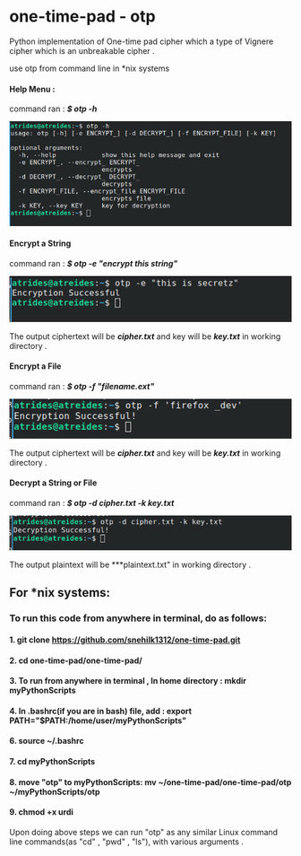# one-time-pad - otp
Python implementation of One-time pad cipher which a type of Vignere cipher which is an unbreakable cipher .

use otp from command line in \*nix systems

#### Help Menu :

command ran : ***$ otp -h***

![Help Menu](https://github.com/snehilk1312/one-time-pad/blob/main/output-screenshots/01_help_menu.png?raw=true)


#### Encrypt a String

command ran : ***$  otp -e "encrypt this string"***


![Encrypting a string](https://github.com/snehilk1312/one-time-pad/blob/main/output-screenshots/02_encrypt%20string.png?raw=true)

The output ciphertext will be ***cipher.txt*** and key will be ***key.txt*** in working directory  .




#### Encrypt a File

command ran : ***$  otp -f "filename.ext"***


![Encrypting a File](https://github.com/snehilk1312/one-time-pad/blob/main/output-screenshots/03_encrypt_file.png?raw=true)

The output ciphertext will be ***cipher.txt*** and key will be ***key.txt*** in working directory  .




#### Decrypt a String or File

command ran : ***$  otp -d cipher.txt -k key.txt***

![Decrypting a file or string](https://github.com/snehilk1312/one-time-pad/blob/main/output-screenshots/04_decode.png?raw=true)

The output plaintext will be ***plaintext.txt" in working directory  .




## For \*nix systems: 

### To run this code from anywhere in terminal, do as follows:



#### 1. git clone https://github.com/snehilk1312/one-time-pad.git

#### 2. cd one-time-pad/one-time-pad/

#### 3. To run from anywhere in terminal , In home directory : mkdir myPythonScripts

#### 4. In .bashrc(if you are in bash) file, add : export PATH="$PATH:/home/user/myPythonScripts"

#### 6. source ~/.bashrc

#### 7. cd myPythonScripts

#### 8. move "otp" to myPythonScripts: mv ~/one-time-pad/one-time-pad/otp ~/myPythonScripts/otp

#### 9. chmod +x urdi



Upon doing above steps we can run "otp" as any similar Linux command line commands(as "cd" , "pwd" , "ls"), with various arguments . 


